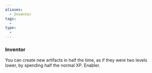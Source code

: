 ```yaml
---
aliases:
  - Inventor
tags:
  - 
type:
  - 
---
```

### Inventor

You can create new artifacts in half the time, as if they were two levels lower, by spending half the normal XP. Enabler.